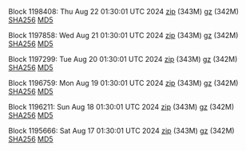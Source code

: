 Block 1198408: Thu Aug 22 01:30:01 UTC 2024 [zip](https://files.01coin.io/mainnet/2024-08-22/bootstrap.dat.zip) (343M) [gz](https://files.01coin.io/mainnet/2024-08-22/bootstrap.dat.tar.gz) (342M) [SHA256](https://files.01coin.io/mainnet/2024-08-22/sha256.txt) [MD5](https://files.01coin.io/mainnet/2024-08-22/md5.txt)

Block 1197858: Wed Aug 21 01:30:01 UTC 2024 [zip](https://files.01coin.io/mainnet/2024-08-21/bootstrap.dat.zip) (343M) [gz](https://files.01coin.io/mainnet/2024-08-21/bootstrap.dat.tar.gz) (342M) [SHA256](https://files.01coin.io/mainnet/2024-08-21/sha256.txt) [MD5](https://files.01coin.io/mainnet/2024-08-21/md5.txt)

Block 1197299: Tue Aug 20 01:30:01 UTC 2024 [zip](https://files.01coin.io/mainnet/2024-08-20/bootstrap.dat.zip) (343M) [gz](https://files.01coin.io/mainnet/2024-08-20/bootstrap.dat.tar.gz) (342M) [SHA256](https://files.01coin.io/mainnet/2024-08-20/sha256.txt) [MD5](https://files.01coin.io/mainnet/2024-08-20/md5.txt)

Block 1196759: Mon Aug 19 01:30:01 UTC 2024 [zip](https://files.01coin.io/mainnet/2024-08-19/bootstrap.dat.zip) (343M) [gz](https://files.01coin.io/mainnet/2024-08-19/bootstrap.dat.tar.gz) (342M) [SHA256](https://files.01coin.io/mainnet/2024-08-19/sha256.txt) [MD5](https://files.01coin.io/mainnet/2024-08-19/md5.txt)

Block 1196211: Sun Aug 18 01:30:01 UTC 2024 [zip](https://files.01coin.io/mainnet/2024-08-18/bootstrap.dat.zip) (343M) [gz](https://files.01coin.io/mainnet/2024-08-18/bootstrap.dat.tar.gz) (342M) [SHA256](https://files.01coin.io/mainnet/2024-08-18/sha256.txt) [MD5](https://files.01coin.io/mainnet/2024-08-18/md5.txt)

Block 1195666: Sat Aug 17 01:30:01 UTC 2024 [zip](https://files.01coin.io/mainnet/2024-08-17/bootstrap.dat.zip) (343M) [gz](https://files.01coin.io/mainnet/2024-08-17/bootstrap.dat.tar.gz) (342M) [SHA256](https://files.01coin.io/mainnet/2024-08-17/sha256.txt) [MD5](https://files.01coin.io/mainnet/2024-08-17/md5.txt)
